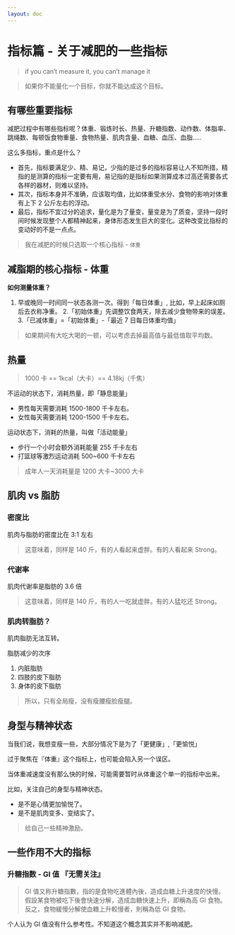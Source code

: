 ```yaml
---
layout: doc
---
```


# 指标篇 - 关于减肥的一些指标

> if you can’t measure it, you can’t manage it

> 如果你不能量化一个目标，你就不能达成这个目标。

## 有哪些重要指标

减肥过程中有哪些指标呢？体重、锻炼时长、热量、升糖指数、动作数、体脂率、跳绳数、每顿饭食物重量、食物热量、肌肉含量、血糖、血压、血脂.....

这么多指标，重点是什么？

- 首先，指标要满足少、精、易记，少指的是过多的指标容易让人不知所措，精指的是测算的指标一定要有用，易记指的是指标如果测算成本过高还需要各式各样的器材，则难以坚持。
- 其次，指标本身并不准确，应该取均值，比如体重受水分、食物的影响对体重有上下 2 公斤左右的浮动。
- 最后，指标不宜过分的追求，量化是为了量变，量变是为了质变，坚持一段时间时候发现整个人都精神起来，身体形态发生巨大的变化。这种改变比指标的变动好的不是一点点。

> 我在减肥的时候只选取一个核心指标 - `体重`

## 减脂期的核心指标 - 体重

**如何测量体重？**

1. 早或晚同一时间同一状态各测一次。得到「每日体重」, 比如，早上起床如厕后去衣称净重。
2.「初始体重」先调整饮食两天，除去减少食物带来的误差。
3.「已减体重」=「初始体重」-「最近 7 日每日体重均值」

> 如果期间有大吃大喝的一顿，可以考虑去掉最高值与最低值取平均数。

## 热量

> 1000 卡 == 1kcal（大卡）== 4.18kj（千焦）

不运动的状态下，消耗热量，即「静息能量」

- 男性每天需要消耗 1500-1800 千卡左右。
- 女性每天需要消耗 1200-1500 千卡左右。

运动状态下，消耗的热量，叫做「活动能量」

- 步行一个小时会额外消耗能量 255 千卡左右
- 打篮球等激烈运动消耗 500~600 千卡左右

> 成年人一天消耗量是 1200 大卡~3000 大卡

## 肌肉 vs 脂肪

### 密度比

肌肉与脂肪的密度比在 3:1 左右

> 这意味着，同样是 140 斤，有的人看起来虚胖。有的人看起来 Strong。

### 代谢率

肌肉代谢率是脂肪的 3.6 倍

> 这意味着，同样是 140 斤，有的人一吃就虚胖。有的人猛吃还 Strong。

### 肌肉转脂肪？

肌肉脂肪无法互转。

脂肪减少的次序

1. 内脏脂肪
2. 四肢的皮下脂肪
3. 身体的皮下脂肪

> 所以，只有全局瘦，没有瘦腰瘦脸瘦腿。

## 身型与精神状态

当我们说，我想变瘦一些，大部分情况下是为了「更健康」,「更愉悦」

过于聚焦在『体重』这个指标上，也可能会陷入另一个误区。

当体重减速度没有那么快的时候，可能需要暂时从体重这个单一的指标中出来。

比如，关注自己的身型与精神状态。

- 是不是心情更加愉悦了。
- 是不是肌肉变多、变结实了。

> 给自己一些精神激励。

## 一些作用不大的指标

### 升糖指数 - GI 值 『无需关注』

> GI 值又称升糖指數，指的是食物吃進體內後，造成血糖上升速度的快慢。假設某食物被吃下後會快速分解，造成血糖快速上升，即稱為高 GI 食物。反之，食物緩慢分解使血糖上升較慢者，則稱為低 GI 食物。

个人认为 GI 值没有什么参考性。不知道这个概念其实并不影响减肥。
